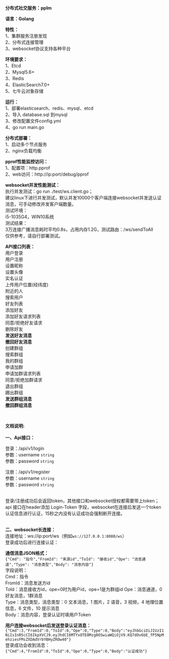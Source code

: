 **分布式社交服务：ppIm**<br>

**语言：Golang**

**特性：**<br>
1、集群服务注册发现<br>
2、分布式连接管理<br>
3、websocket协议支持各种平台<br>

**环境要求：**<br>
1、Etcd<br>
2、Mysql5.6+<br>
3、Redis<br>
4、ElasticSearch7.0+<br>
5、七牛云对象存储<br>

**运行：**<br>
1、部署elasticsearch、redis、mysql、etcd<br>
2、导入 database.sql 到mysql<br>
3、修改配置文件config.yml<br>
4、go run main.go<br>

**分布式部署：**<br>
1、启动多个节点服务<br>
2、nginx负载均衡<br>

**pprof性能监控访问：**<br>
1、配置项：http.pprof<br>
2、web访问：http://ip:port/debug/pprof<br>

**websocket并发性能测试：**<br>
执行并发测试：go run ./test/ws.client.go；<br>
建议linux下进行并发测试，默认并发10000个客户端连接websocket并发送认证消息，可手动修改并发客户端数量。<br>
测试环境：<br>
i5-1035G4，WIN10系统<br>
测试结果：<br>
3万连接广播消息耗时平均0.8s，占用内存1.2G，测试路由：/ws/sendToAll<br>
仅供参考，请自行部署测试。<br>


**API接口列表：**<br>
用户登录<br>
用户注册<br>
设置昵称<br>
设置头像<br>
实名认证<br>
上传用户位置(经纬度)<br>
附近的人<br>
搜索用户<br>
好友列表<br>
添加好友<br>
添加好友请求列表<br>
同意/拒绝好友请求<br>
删除好友<br>
**发送好友消息**<br>
**撤回好友消息**<br>
创建群组<br>
搜索群组<br>
我的群组<br>
申请加群<br>
申请加群请求列表<br>
同意/拒绝加群请求<br>
退出群组<br>
踢出群组<br>
**发送群组消息**<br>
**撤回群组消息**

<br>

**文档说明:**<br><br>
**一、Api接口：**

登录：/api/v1/login<br>
参数：username `string`<br>
参数：password `string`<br>

注册：/api/v1/register<br>
参数：username `string`<br>
参数：password `string`<br>

<br>
登录/注册成功后会返回token，其他接口和websocket授权都需要带上token；api 接口在header添加 Login-Token 字段，websocket在连接后发送一个token认证信息进行认证，15秒之内没有认证成功会强制断开连接。<br><br>

**二、websocket长连接：**<br>
连接地址：ws://ip:port/ws（例如`ws://127.0.0.1:8080/ws`）<br>
登录成功后进行连接认证：<br>

**通信消息JSON格式：**<br>
`{"Cmd": "指令","FromId": "来源id","ToId": "接收id","Ope": "消息通道","Type": "消息类型","Body": "消息内容"}`<br>
字段说明：<br>
Cmd：指令<br>
FromId：消息发送方id<br>
ToId：消息接收方id，ope=0时为用户id，ope=1是为群组id
Ope：消息通道，0好友消息，1群消息<br>
Type：消息类型，消息类型：0 文本消息，1 图片，2 语音，3 视频，4 地理位置信息，6 文件，10 提示消息<br>
Body：消息内容，登录认证时填用户Token<br>

**用户连接websocket后发送登录认证消息：**<br>
`{"Cmd":3,"FromId":0,"ToId":0,"Ope":0,"Type":0,"Body":"eyJhbGciOiJIUzI1NiIsInR5cCI6IkpXVCJ9.eyJhdCI6MTYxOTE0Mzg0OSwiaWQiOjV9.KQ7dOv6bE_fP5NpMehziesFMsZXDAdVrbYBHyZROw40"}
`<br>
登录成功会收到消息：<br>
`{"Cmd":4,"FromId":0,"ToId":0,"Ope":0,"Type":0,"Body":"认证成功"}
`



